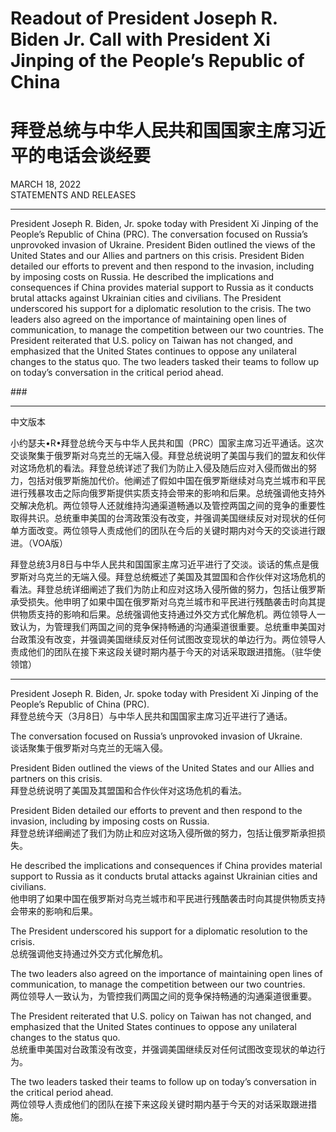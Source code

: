 # Readout of President Joseph R. Biden Jr. Call with President Xi Jinping of the People’s Republic of China
# 拜登总统与中华人民共和国国家主席习近平的电话会谈经要

MARCH 18, 2022  
STATEMENTS AND RELEASES  

---

President Joseph R. Biden, Jr. spoke today with President Xi Jinping of the People’s Republic of China (PRC). The conversation focused on Russia’s unprovoked invasion of Ukraine. President Biden outlined the views of the United States and our Allies and partners on this crisis. President Biden detailed our efforts to prevent and then respond to the invasion, including by imposing costs on Russia. He described the implications and consequences if China provides material support to Russia as it conducts brutal attacks against Ukrainian cities and civilians. The President underscored his support for a diplomatic resolution to the crisis. The two leaders also agreed on the importance of maintaining open lines of communication, to manage the competition between our two countries. The President reiterated that U.S. policy on Taiwan has not changed, and emphasized that the United States continues to oppose any unilateral changes to the status quo. The two leaders tasked their teams to follow up on today’s conversation in the critical period ahead.  

\###

---

中文版本  

小约瑟夫•R•拜登总统今天与中华人民共和国（PRC）国家主席习近平通话。这次交谈聚集于俄罗斯对乌克兰的无端入侵。拜登总统说明了美国与我们的盟友和伙伴对这场危机的看法。拜登总统详述了我们为防止入侵及随后应对入侵而做出的努力，包括对俄罗斯施加代价。他阐述了假如中国在俄罗斯继续对乌克兰城市和平民进行残暴攻击之际向俄罗斯提供实质支持会带来的影响和后果。总统强调他支持外交解决危机。两位领导人还就维持沟通渠道畅通以及管控两国之间的竞争的重要性取得共识。总统重申美国的台湾政策没有改变，并强调美国继续反对对现状的任何单方面改变。两位领导人责成他们的团队在今后的关键时期内对今天的交谈进行跟进。（VOA版）  

拜登总统3月8日与中华人民共和国国家主席习近平进行了交淡。谈话的焦点是俄罗斯对乌克兰的无端入侵。拜登总统概述了美国及其盟国和合作伙伴对这场危机的看法。拜登总统详细阐述了我们为防止和应对这场入侵所做的努力，包括让俄罗斯承受损失。他申明了如果中国在俄罗斯对乌克兰城市和平民进行残酷袭击时向其提供物质支持的影响和后果。总统强调他支持通过外交方式化解危机。两位领导人一致认为，为管理我们两国之间的竞争保持畅通的沟通渠道很重要。总统重申美国对台政策没有改变，并强调美国继续反对任何试图改变现状的单边行为。两位领导人责成他们的团队在接下来这段关键时期内基于今天的对话采取跟进措施。（驻华使领馆）  

---

President Joseph R. Biden, Jr. spoke today with President Xi Jinping of the People’s Republic of China (PRC).   
拜登总统今天（3月8日）与中华人民共和国国家主席习近平进行了通话。  

The conversation focused on Russia’s unprovoked invasion of Ukraine.  
谈话聚集于俄罗斯对乌克兰的无端入侵。  

President Biden outlined the views of the United States and our Allies and partners on this crisis.  
拜登总统说明了美国及其盟国和合作伙伴对这场危机的看法。

President Biden detailed our efforts to prevent and then respond to the invasion, including by imposing costs on Russia.  
拜登总统详细阐述了我们为防止和应对这场入侵所做的努力，包括让俄罗斯承担损失。  

He described the implications and consequences if China provides material support to Russia as it conducts brutal attacks against Ukrainian cities and civilians.   
他申明了如果中国在俄罗斯对乌克兰城市和平民进行残酷袭击时向其提供物质支持会带来的影响和后果。  

The President underscored his support for a diplomatic resolution to the crisis.   
总统强调他支持通过外交方式化解危机。  

The two leaders also agreed on the importance of maintaining open lines of communication, to manage the competition between our two countries.   
两位领导人一致认为，为管控我们两国之间的竞争保持畅通的沟通渠道很重要。  

The President reiterated that U.S. policy on Taiwan has not changed, and emphasized that the United States continues to oppose any unilateral changes to the status quo.   
总统重申美国对台政策没有改变，并强调美国继续反对任何试图改变现状的单边行为。  

The two leaders tasked their teams to follow up on today’s conversation in the critical period ahead.   
两位领导人责成他们的团队在接下来这段关键时期内基于今天的对话采取跟进措施。  
